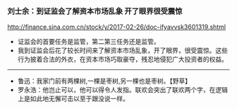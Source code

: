 ### 刘士余：到证监会了解资本市场乱象 开了眼界很受震惊
http://finance.sina.com.cn/stock/y/2017-02-26/doc-ifyavvsk3601319.shtml
- 证监会的首要任务是监管，第二第三任务还是监管。
- 我到证监会后花了较长时间来了解资本市场乱象，开了眼界，很受震惊。这些行为披着合法的外衣，在资本市场巧取豪夺，残忍地侵犯广大投资者的权益。
---
- 鲁迅：我家门前有两棵树,一棵是枣树,另一棵也是枣树。【野草】
- 罗永浩：他岂止可以，他可以得令人发指。联欢会突出了联欢两个字，在逻辑上是如此地无懈可击以至于跟没说一样。